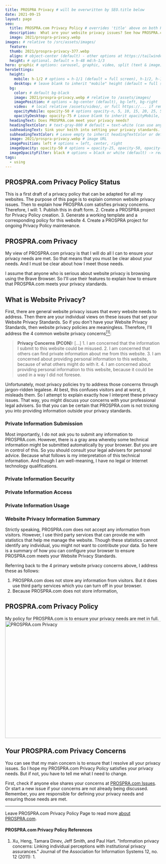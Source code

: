 ```yaml
---
title: PROSPRA Privacy # will be overwritten by SEO.title below
date: 2021-09-15
layout: page
seo:
  title: PROSPRA.com Privacy Policy # overrides 'title' above on both Page and META
  description:  What are your website privacy issues? See how PROSPRA.com meets all your privacy standards.
  image: 2021/prospra-privacy.webp
images: # relative to /src/assets/images/
  feature:
  thumb: 2021/prospra-privacy-377.webp
  align: # object-center (default) - other options at https://tailwindcss.com/docs/object-position
  height: # optional. Default = h-48 md:h-1/3
hero: graphic # options: carousel, graphic, video, split (text & image)
heroSettings:
  height:
    mobile: h-1/2 # options = h-1/1 (default = full screen), h-1/2, h-1/3, h-3/4, h-9/10, h-48 (12rem, 192px), h-56 (14rem, 224px), h-64 (16rem, 256px)
    desktop: # leave blank to inherit "mobile" height (default = full screen)
  bg:
    color: # default bg-black
    image: 2021/prospra-privacy.webp # relative to /assets/images/
    imagePosition: # options = bg-center (default), bg-left, bg-right
    video:  # local relative /assets/video/, or full https://... if remote?
    opacityMobile: opacity-50 # options opacity-n, 5, 10, 15, 20, 25, 50, 75, 100 (default)
    opacityDesktop: opacity-75 # Leave blank to inherit opacityMobile, use same options as opacityMobile
  headingText: Does PROSPRA.com meet your privacy needs?
  headingTextColor: # text-gray-800 # default = text-white (can use any TailwindCSS text-[color]-[xxx])
  subheadingText: Sink your keith into setting your privacy standards.
  subheadingTextColor: # Leave empty to inherit headingTextColor or default (text-white) or use any text-[color]-[xxx]
  image: 2021/prospra-privacy.webp # image URL
  imagePosition: left # options = left, center, right
  imageOpacity: opacity-50 # options = opacity-25, opacity-50, opacity-75, opacity-100 (default)
  imageOpacityFilter: black # options = black or white (default) -> really depends on your background image
tags:
  - using
---
```

<h2 id="status">PROSPRA.com Privacy Policy Status</h2>
This is a first draft of a privacy policy that can be adapted for all my websites. The purpose of this page is to explain common website privacy issues. Then to explain how PROSPRA.com satisfies privacy concerns. Therefore, I will: 
1. Publish this in draft form.
2. Create a PROSPRA project for Privacy Policy creation.
3. Generate a working template and a corresponding policy for this website
4. Create a PROSPRA project for ongoing Privacy Policy maintenance.

<h2 id="intro">PROSPRA.com Privacy</h2>
My view of PROSPRA.com privacy is that I will do all I can to ensure your privacy needs are met. So that means that you must be clear about your needs. And I must be clear about how I meet those needs.

I assume that anyone who is serious about website privacy is browsing using the Brave Browser. So I'll use their features to explain how to ensure that PROSPRA.com meets your privacy standards.

<h2 id="privacy">What is Website Privacy?</h2>
First, there are general website privacy issues that every website needs to address. Then there are your individual views on these issues that set your Website Privacy Standards. So if you don't have your Website Privacy Standards, then website privacy policies are meaningless. Therefore, I'll address the 4 common website privacy concerns<a href="#ref1"><sup>[1]</sup></a>:
<blockquote cite="https://doi.org/10.17705/1jais.00281"><b>Privacy Concerns (PCON): </b>[...]
1. I am concerned that the information I submit to this website could be misused.
2. I am concerned that others can find private information about me from this website.
3. I am concerned about providing personal information to this website, because of what others might do with it.
4. I am concerned about providing personal information to this website, because it could be used in a way I did not foresee.</blockquote>

Unfortunately, most privacy policies try to address those concerns through jargon-ridden legalese. At best, this confuses visitors and at worst, it misleads them. So I attempt to explain exactly how I interpret these privacy issues. That way, you might discuss your concerns with your professional legal advisers. So that you can be certain that PROSPRA.com is not tricking you into providing information outside your privacy standards.

<h3 id="submit">Private Information Submission</h3>

Most importantly, I do not ask you to submit any information to PROSPRA.com. However, there is a gray area whereby some technical information might be submitted automatically by your browser. But you are in control of this. So you should consult your legal advisers for personal advice. Because what follows is my interpretation of this technical information. And though I am well-meaning, I have no legal or Internet technology qualifications.

<h3 id="security">Private Information Security</h3>

<h3 id="access">Private Information Access</h3>

<h3 id="usage">Private Information Usage</h3>

<h3 id="summary">Website Privacy Information Summary</h3>
Strictly speaking, PROSPRA.com does not accept any information from visitors. However, I use third party services that can provide me with statistics that help me manage the website. Though these statistics cannot identify any individual, you might not want to contribute your data. So here is a summary of how you can configure your browser to ensure PROSPRA.com meets your Website Privacy Standards.

Referring back to the 4 primary website privacy concerns above, I address these as follows:
1. PROSPRA.com does not store any information from visitors. But it does use third party services which you can turn off in your browser.
2. Because PROSPRA.com does not store information, 

<h2 id="policy">PROSPRA.com Privacy Policy</h2>
My policy for PROSPRA.com is to ensure your privacy needs are met in full.

<img src="/assets/images/2021/prospra-privacy.webp" alt="PROSPRA.com Privacy" width="610" height="377">

<h2 id="next">Your PROSPRA.com Privacy Concerns</h2>
You can see that my main concern is to ensure that I resolve all your privacy issues. So I hope my PROSPRA.com Privacy Policy satisfies your privacy needs. But if not, you have to tell me what I need to change.

First, check if anyone else shares your concerns at <a href="https://github.com/kct2020/prospra-11ty-11ta/issues">PROSPRA.com Issues</a>. Or start a new issue if your concerns are not already being discussed. Remember, you are responsible for defining your privacy needs and ensuring those needs are met.

<hr />
Leave PROSPRA.com Privacy Policy Page to read more <a href="/about-prospra/about-prospra-com">about PROSPRA.com</a>.

<h4 id="refs">PROSPRA.com Privacy Policy References</h4>
<ol>
	<li id="ref1">Xu, Heng, Tamara Dinev, Jeff Smith, and Paul Hart. "Information privacy concerns: Linking individual perceptions with institutional privacy assurances." Journal of the Association for Information Systems 12, no. 12 (2011): 1.</li>
</ol>
